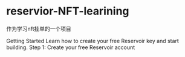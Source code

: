 # reservior-NFT-learining
作为学习nft挂单的一个项目

Getting Started
Learn how to create your free Reservoir key and start building.
Step 1: Create your free Reservoir account


